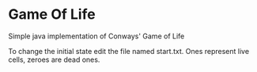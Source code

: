 Game Of Life
=========

Simple java implementation of Conways' Game of Life

To change the initial state edit the file named start.txt. Ones represent live cells, zeroes are dead ones.
